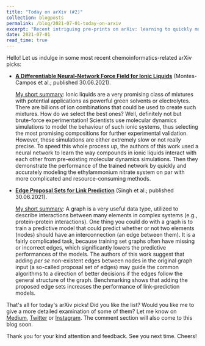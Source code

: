 ```yaml
---
title: "Today on arXiv (#2)"
collection: blogposts
permalink: /blog/2021-07-01-today-on-arxiv
excerpt: "Recent intriguing pre-prints on arXiv: learning to quickly model the ionic liquids and pre-processing existing graphs to increase the models' predictive performace."
date: 2021-07-01
read_time: true
---
```


Hello! Let us indulge in some most recent chemoinformatics-related arXiv picks:

- [__A Differentiable Neural-Network Force Field for Ionic Liquids__](http://arxiv.org/abs/2106.16220v1) (Montes-Campos et al.; published 30.06.2021).

  <u>My short summary</u>: Ionic liquids are a very promising class of mixtures with potential applications as powerful green solvents or electrolytes. There are billions of ion combinations that could be used to create such mixtures. How do we select the best ones? Well, definitely not but brute-force experimentation! Scientists use molecular dynamics simulations to model the behaviour of such ionic systems, thus selecting the most promising compositions for further experimental validation. However, these simulations are either extremely slow or not really precise. To speed this whole process up, the authors of this work used a neural network to learn the way compounds in ionic liquids interact with each other from pre-existing molecular dynamics simulations. Then they demonstrate the performance of the trained network by quickly and accurately modeling the ethylammonium nitrate system on par with more complicated and resource-consuming methods.
  
- [__Edge Proposal Sets for Link Prediction__](http://arxiv.org/abs/2106.15810v1) (Singh et al.; published 30.06.2021).

  <u>My short summary</u>: A graph is a very useful data type, utilized to describe interactions between many elements in complex systems (e.g., protein-protein interactions). One thing you could do with a graph is to train a predictive model that could predict whether or not two elements (nodes) should have an interconnection (an edge between them). It is a fairly complicated task, because training set graphs often have missing or incorrect edges, which significantly lowers the predictive performances of the models. The authors of this work suggest that adding <i>per se</i> non-existent edges between nodes in the original graph input (a so-called proposal set of edges) may guide the common algorithms to a direction of better decisions if the edges follow the general structure of the graph. Benchmarking shows that adding the proposed edge sets increases the performance of link-prediction models.
  
  
That's all for today's arXiv picks! Did you like the list? Would you like me to give a more detailed examination of some of them? Let me know on [Medium](https://medium.com/chemoinformatics), [Twitter](https://twitter.com/mdshev7) or [Instagram](https://www.instagram.com/chemoinfo/). The comment section will also come to this blog soon. 

Thank you for your kind attention and feedback. See you next time. Cheers!
